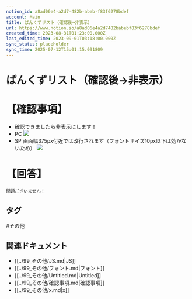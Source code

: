 ```yaml
---
notion_id: a8ad06e4-a2d7-482b-abeb-f83f6278bdef
account: Main
title: ぱんくずリスト（確認後→非表示）
url: https://www.notion.so/a8ad06e4a2d7482babebf83f6278bdef
created_time: 2023-08-31T01:23:00.000Z
last_edited_time: 2023-09-01T03:18:00.000Z
sync_status: placeholder
sync_time: 2025-07-12T15:01:15.091809
---
```

# ぱんくずリスト（確認後→非表示）

# 【確認事項】
- 確認できましたら非表示にします！
- PC
  ![](https://prod-files-secure.s3.us-west-2.amazonaws.com/736adce6-a3a4-4a64-9f74-d9aa055c96d2/bf82a8f1-846e-4499-8688-c9c2d4d86edd/Untitled.png?X-Amz-Algorithm=AWS4-HMAC-SHA256&X-Amz-Content-Sha256=UNSIGNED-PAYLOAD&X-Amz-Credential=ASIAZI2LB466QVJ6BL3Z%2F20250719%2Fus-west-2%2Fs3%2Faws4_request&X-Amz-Date=20250719T045841Z&X-Amz-Expires=3600&X-Amz-Security-Token=IQoJb3JpZ2luX2VjEIT%2F%2F%2F%2F%2F%2F%2F%2F%2F%2FwEaCXVzLXdlc3QtMiJHMEUCIGCGLtpq04tNQxddJiqn1O1hmnkxO2Dz%2BCEroSTs83MsAiEAki7R5SjhW2oYuzqHvoGSgdTGUIJOuR2Ib7Y7bg%2BaTnMqiAQInf%2F%2F%2F%2F%2F%2F%2F%2F%2F%2FARAAGgw2Mzc0MjMxODM4MDUiDGuai4S%2FbC34szJFjyrcAwZNn7oWsc6tdB%2BBKdHsOANCPkulT7Rpu9PW5HyCmC%2FF3%2BSan6zRzdZtL2cb6dNpcHCoG%2BU%2FT5q8J8xPUaLsizk2LCXn7JCIlCnkenmmEzVZkz7%2FPt20YuacbDNoUudeeff5yKTdyAl1WdsMhJ2eLJUO%2Fb0VIVQ%2F7NI49c9XHuDPUz5rAOJKvwqqwKLHUIgCKAbkDHaN4EIA4fwDjd2LFWJtRbQw73NZI6J6GUmBfLpDR7OwbbTQUR1%2FA3EHyZ9pmbLPg0g0jclHPd%2FU8fkTcV%2BgCXHMkZPmoYmIguUTnE5%2BHfx%2F9ZnkTe2mfwk2BXl9Np4kucaxlJAY0XhalWI1oG07xU%2BGW6puH3TB69yfrgv88t8VrpPt7ao4ZeVkrXMOydwIr18o9cd8dYs3t0YlkqZysYPsrKmTO7zJ9OBC6dx7wABTyLTYyloUjenGa4r64PbZWTZH2orWUkf2xwLDVWGHn7qHTkjDGNvt%2FaCdemEZCT%2BSis86gG43gcUtSFlhUhPRMFX8Gogchmc7fK55116%2Fbiythe64zhKqFH%2FCVax%2BYtFvNe36TiU40I83nBHmErrWW2hs7ae51m6DzmVRCpLkqCNECmfZ41yOrEJAu8Nntsd%2BRWU5WMO9aaRuMJCr7MMGOqUB8uUbTRSyvKY%2Fu5TY3vTKjejl44CplbLgTgMVSQBP%2FVI1jQcWCMJNAXm%2FQuXHH1c%2BG%2BsImKwRW6Lg6C%2Bt2%2FxWPKYWy5HlYtVJtHOvv7czdAR2%2FEWp8cJgxW7sbUMXU%2FoDankDX71k8NhwxrAI8h3FXfAI8tTItTiwI7n8C%2BujHwd7Ilbo4TYKJipcMujXZTQwZzDbqhWFO1R%2B9HTt11KYBj0TPlu9&X-Amz-Signature=3858cb2b4cd5e6e6cf352539cd22892ea1573b51fd0f03d47901cbd6c2702abb&X-Amz-SignedHeaders=host&x-amz-checksum-mode=ENABLED&x-id=GetObject)
- SP
画面幅375px付近では改行されます（フォントサイズ10px以下は効かないため）
  ![](https://prod-files-secure.s3.us-west-2.amazonaws.com/736adce6-a3a4-4a64-9f74-d9aa055c96d2/4f0e93ce-4620-4428-af37-6d7fc3de68b1/Untitled.png?X-Amz-Algorithm=AWS4-HMAC-SHA256&X-Amz-Content-Sha256=UNSIGNED-PAYLOAD&X-Amz-Credential=ASIAZI2LB466543YQJGA%2F20250719%2Fus-west-2%2Fs3%2Faws4_request&X-Amz-Date=20250719T045841Z&X-Amz-Expires=3600&X-Amz-Security-Token=IQoJb3JpZ2luX2VjEIT%2F%2F%2F%2F%2F%2F%2F%2F%2F%2FwEaCXVzLXdlc3QtMiJIMEYCIQC415qnO302IhI%2Fwsz5hvXil6s3%2FvgRHmQ1AbJSYcn12AIhAOK7YCfIfvN2IM%2BDO0c4%2B%2F7jzC5a3fsMF6rkQa4tXSfKKogECJ3%2F%2F%2F%2F%2F%2F%2F%2F%2F%2FwEQABoMNjM3NDIzMTgzODA1IgwfPbudBG5ua9zaNAoq3AMHbd9fdafMADEG3VmeomlHrMib5WoG5ZYRkBTG40uyMuVX064dX6%2BhLpLHNJ9GfelmiXxIng1%2FschaeYkq31OOGSr0DPaHrwe4ofYh4nWjTKtWuKZxvePiJu5Al8WwjjV69X4UWMr%2BNwshlOEPc7sQk1OTyuoqy62lVR5VlEzQ6XayH64vfc%2BGOdHjtbNyFd7SOyP5DUxr7OwjPzArUj02j%2B7P9%2BMEMx9WFCWHhPlE0YuVr9R3wfVlD%2FTu2O58j6WeFrKwi3G9zT4Gyem4bAWJP3miWGc%2FjCR7JoVhv%2BybjGkwLs4%2FO4b8bld4oV7pUwpVU0Xjdebh%2BlcFxgxxBJ3f%2BPafL6He9OdXj1Re%2FEUV4MuVEiUE%2BgaUczaQ72kGQRJSnvunJNBZNjaySqrp8o%2BdbJLHF5nVOaKd1DwAQBlvdulyxH%2FlelT%2F8Hj7yleeeos6spmsWLYOaPqSCaIA9FpMe6qv3q8N295PfaG%2FpqcYial80RFfQFuj4PxoCU%2By6cxmD4W3EEhjetcuLWvHUyk%2FyR%2FEWl3S3%2FyI13J1NVGbE%2BCuUATIl90uydhcaSHZ2L3PiWfrFhyOcyLAP2Nc7hO%2FLwW%2BirEJ3at9CHfYfO60h2%2Fy36XdctpypIiH0DCOq%2BzDBjqkAUAmjHbJUD1lVCnya9QT3sTocr8h%2BrCOBDyXByQp5yM0eIfQ0lr4JurBKCNB1wJJKt99EBDZXdoQqe9YIMVcDJq7%2F09KEBBP87oQ0o1lUrCMCKRRghhZ4rlhH%2B%2BGul7n1FexK5WJHchi2UlmB3BR%2BpgXVMb1lons47NjUrs3cwb53jjpeX18Jx9o%2FEewakYjgtMc%2B7nX%2FviaAg40lGPLLEkMZZwv&X-Amz-Signature=f0571d859191e5489c2e0ab2eb91405da974df7238452a2e13d3e03f2f74de09&X-Amz-SignedHeaders=host&x-amz-checksum-mode=ENABLED&x-id=GetObject)
# 【回答】
```plain text
問題ございません！
```

## タグ

#その他 

## 関連ドキュメント

- [[../99_その他/JS.md|JS]]
- [[../99_その他/フォント.md|フォント]]
- [[../99_その他/Untitled.md|Untitled]]
- [[../99_その他/確認事項.md|確認事項]]
- [[../99_その他/x.md|x]]
